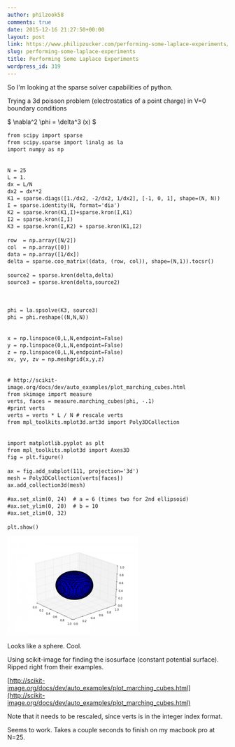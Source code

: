 ```yaml
---
author: philzook58
comments: true
date: 2015-12-16 21:27:50+00:00
layout: post
link: https://www.philipzucker.com/performing-some-laplace-experiments/
slug: performing-some-laplace-experiments
title: Performing Some Laplace Experiments
wordpress_id: 319
---
```


So I'm looking at the sparse solver capabilities of python.

Trying a 3d poisson problem (electrostatics of a point charge) in V=0 boundary conditions

$ \nabla^2 \phi = \delta^3 (x) $



    
    from scipy import sparse
    from scipy.sparse import linalg as la
    import numpy as np
    
    
    N = 25
    L = 1.
    dx = L/N
    dx2 = dx**2
    K1 = sparse.diags([1./dx2, -2/dx2, 1/dx2], [-1, 0, 1], shape=(N, N))
    I = sparse.identity(N, format='dia')
    K2 = sparse.kron(K1,I)+sparse.kron(I,K1)
    I2 = sparse.kron(I,I)
    K3 = sparse.kron(I,K2) + sparse.kron(K1,I2)
    
    row  = np.array([N/2])
    col  = np.array([0])
    data = np.array([1/dx])
    delta = sparse.coo_matrix((data, (row, col)), shape=(N,1)).tocsr()
    
    source2 = sparse.kron(delta,delta)
    source3 = sparse.kron(delta,source2)
    
    
    
    phi = la.spsolve(K3, source3)
    phi = phi.reshape((N,N,N))
    
    
    x = np.linspace(0,L,N,endpoint=False)
    y = np.linspace(0,L,N,endpoint=False)
    z = np.linspace(0,L,N,endpoint=False)
    xv, yv, zv = np.meshgrid(x,y,z)
    
    
    # http://scikit-image.org/docs/dev/auto_examples/plot_marching_cubes.html
    from skimage import measure
    verts, faces = measure.marching_cubes(phi, -.1)
    #print verts
    verts = verts * L / N # rescale verts
    from mpl_toolkits.mplot3d.art3d import Poly3DCollection
    
    
    import matplotlib.pyplot as plt
    from mpl_toolkits.mplot3d import Axes3D
    fig = plt.figure()
    
    ax = fig.add_subplot(111, projection='3d')
    mesh = Poly3DCollection(verts[faces])
    ax.add_collection3d(mesh)
    
    #ax.set_xlim(0, 24)  # a = 6 (times two for 2nd ellipsoid)
    #ax.set_ylim(0, 20)  # b = 10
    #ax.set_zlim(0, 32)
    
    plt.show()
    


[![isosurface](/assets/isosurface-300x225.png)](/assets/isosurface.png)

Looks like a sphere. Cool.

Using scikit-image for finding the isosurface (constant potential surface). Ripped right from their examples.

[http://scikit-image.org/docs/dev/auto_examples/plot_marching_cubes.html](http://scikit-image.org/docs/dev/auto_examples/plot_marching_cubes.html)

Note that it needs to be rescaled, since verts is in the integer index format.

Seems to work. Takes a couple seconds to finish on my macbook pro at N=25.


